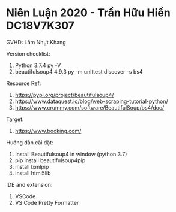 # Niên Luận 2020 - Trần Hữu Hiền DC18V7K307
GVHD: Lâm Nhựt Khang

Version checklist:
 1. Python 3.7.4
 py -V
 2. beautifulsoup4 4.9.3 
 py -m unittest discover -s bs4

Resource Ref:  
1. https://pypi.org/project/beautifulsoup4/
2. https://www.dataquest.io/blog/web-scraping-tutorial-python/
3. https://www.crummy.com/software/BeautifulSoup/bs4/doc/

Target: 
1. https://www.booking.com/

Hướng dẫn cài đặt:
1. Install Beautifulsoup4 in window (python 3.7)
2. pip install beautifulsoup4pip 
3. install lxmlpip 
4. install html5lib

IDE and extension:
1. VSCode
2. VS Code Pretty Formatter
